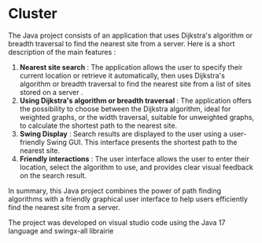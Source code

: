 # Cluster

The Java project consists of an application that uses Dijkstra's algorithm or breadth traversal to find the nearest site from a server. Here is a short description of the main features :

1. **Nearest site search** : The application allows the user to specify their current location or retrieve it automatically, then uses Dijkstra's algorithm or breadth traversal to find the nearest site from a list of sites stored on a server .
2. **Using Dijkstra's algorithm or breadth traversal** : The application offers the possibility to choose between the Dijkstra algorithm, ideal for weighted graphs, or the width traversal, suitable for unweighted graphs, to calculate the shortest path to the nearest site.
3. **Swing Display** : Search results are displayed to the user using a user-friendly Swing GUI. This interface presents the shortest path to the nearest site.
4. **Friendly interactions** : The user interface allows the user to enter their location, select the algorithm to use, and provides clear visual feedback on the search result.

In summary, this Java project combines the power of path finding algorithms with a friendly graphical user interface to help users efficiently find the nearest site from a server.

The project was developed on visual studio code using the Java 17 language and swingx-all librairie

